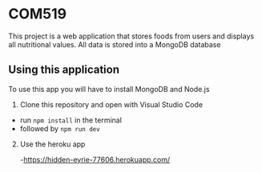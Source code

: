 # COM519
This project is a web application that stores foods from users and displays all nutritional values. All data is stored into a MongoDB database 

## Using this application
To use this app you will have to install MongoDB and Node.js

1. Clone this repository and open with Visual Studio Code
  
  - run ``` npm install ``` in the terminal
  - followed by ``` npm run dev ```
  
2. Use the heroku app
    
    -https://hidden-eyrie-77606.herokuapp.com/
